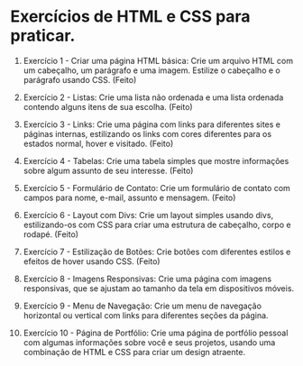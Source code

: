 # Exercícios de HTML e CSS para praticar.

1. Exercício 1 - Criar uma página HTML básica:
Crie um arquivo HTML com um cabeçalho, um parágrafo e uma imagem. Estilize o cabeçalho e o parágrafo usando CSS. (Feito)

2. Exercício 2 - Listas:
Crie uma lista não ordenada e uma lista ordenada contendo alguns itens de sua escolha. (Feito)

3. Exercício 3 - Links:
Crie uma página com links para diferentes sites e páginas internas, estilizando os links com cores diferentes para os estados normal, hover e visitado. (Feito)

4. Exercício 4 - Tabelas:
Crie uma tabela simples que mostre informações sobre algum assunto de seu interesse. (Feito)

5. Exercício 5 - Formulário de Contato:
Crie um formulário de contato com campos para nome, e-mail, assunto e mensagem. (Feito)

6. Exercício 6 - Layout com Divs:
Crie um layout simples usando divs, estilizando-os com CSS para criar uma estrutura de cabeçalho, corpo e rodapé. (Feito)

7. Exercício 7 - Estilização de Botões:
Crie botões com diferentes estilos e efeitos de hover usando CSS. (Feito)

8. Exercício 8 - Imagens Responsivas:
Crie uma página com imagens responsivas, que se ajustam ao tamanho da tela em dispositivos móveis.

9. Exercício 9 - Menu de Navegação:
Crie um menu de navegação horizontal ou vertical com links para diferentes seções da página.

10. Exercício 10 - Página de Portfólio:
Crie uma página de portfólio pessoal com algumas informações sobre você e seus projetos, usando uma combinação de HTML e CSS para criar um design atraente.